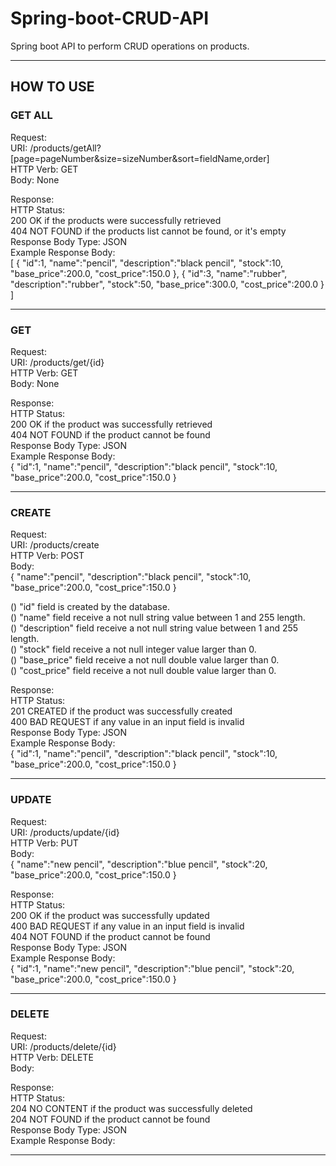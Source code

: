 # Spring-boot-CRUD-API
Spring boot API to perform CRUD operations on products.

---
## HOW TO USE

### GET ALL

Request: <br>
URI: /products/getAll?[page=pageNumber&size=sizeNumber&sort=fieldName,order] <br>
HTTP Verb: GET <br>
Body: None <br>

Response: <br>
HTTP Status: <br>
200 OK if the products were successfully retrieved <br>
404 NOT FOUND if the products list cannot be found, or it's empty <br>
Response Body Type: JSON <br>
Example Response Body: <br>
    [
        {
        "id":1,
        "name":"pencil",
        "description":"black pencil",
        "stock":10,
        "base_price":200.0,
        "cost_price":150.0
        },
        {
        "id":3,
        "name":"rubber",
        "description":"rubber",
        "stock":50,
        "base_price":300.0,
        "cost_price":200.0
        }
    ]

---

### GET

Request: <br>
URI: /products/get/{id} <br>
HTTP Verb: GET <br>
Body: None <br>

Response: <br>
HTTP Status: <br>
200 OK if the product was successfully retrieved <br>
404 NOT FOUND if the product cannot be found <br>
Response Body Type: JSON <br>
Example Response Body: <br>
    {
        "id":1,
        "name":"pencil",
        "description":"black pencil",
        "stock":10,
        "base_price":200.0,
        "cost_price":150.0
    }

---

### CREATE

Request: <br>
URI: /products/create <br>
HTTP Verb: POST <br>
Body: <br>
    {
        "name":"pencil",
        "description":"black pencil",
        "stock":10,
        "base_price":200.0,
        "cost_price":150.0
    }

() "id" field is created by the database. <br>
() "name" field receive a not null string value between 1 and 255 length. <br>
() "description" field receive a not null string value between 1 and 255 length. <br>
() "stock" field receive a not null integer value larger than 0. <br>
() "base_price" field receive a not null double value larger than 0. <br>
() "cost_price" field receive a not null double value larger than 0. <br>

Response: <br>
HTTP Status: <br>
201 CREATED if the product was successfully created <br>
400 BAD REQUEST if any value in an input field is invalid <br>
Response Body Type: JSON <br>
Example Response Body: <br>
    {
        "id":1,
        "name":"pencil",
        "description":"black pencil",
        "stock":10,
        "base_price":200.0,
        "cost_price":150.0
    }

--- 

### UPDATE

Request: <br>
URI: /products/update/{id} <br>
HTTP Verb: PUT <br>
Body: <br>
    {
        "name":"new pencil",
        "description":"blue pencil",
        "stock":20,
        "base_price":200.0,
        "cost_price":150.0
    }

Response: <br>
HTTP Status: <br>
200 OK if the product was successfully updated <br>
400 BAD REQUEST if any value in an input field is invalid <br>
404 NOT FOUND if the product cannot be found <br>
Response Body Type: JSON <br>
Example Response Body: <br>
    {
        "id":1,
        "name":"new pencil",
        "description":"blue pencil",
        "stock":20,
        "base_price":200.0,
        "cost_price":150.0
    }

---

### DELETE

Request: <br>
URI: /products/delete/{id} <br>
HTTP Verb: DELETE <br>
Body: <br>

Response: <br>
HTTP Status: <br>
204 NO CONTENT if the product was successfully deleted <br>
204 NOT FOUND if the product cannot be found <br>
Response Body Type: JSON <br>
Example Response Body: <br>

---